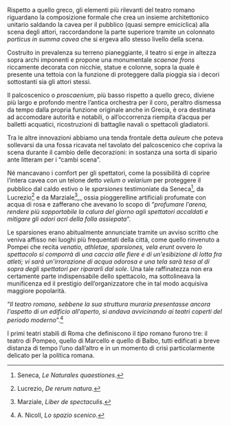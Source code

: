 Rispetto a quello greco, gli elementi più rilevanti del teatro romano riguardano la composizione formale che crea un insieme architettonico unitario saldando la cavea per il pubblico (quasi sempre emiciclica) alla scena degli attori, raccordandone la parte superiore tramite un colonnato _porticus in summa cavea_ che si ergeva allo stesso livello della scena.

Costruito in prevalenza su terreno pianeggiante, il teatro si erge in altezza sopra archi imponenti e propone una monumentale _scaenae frons_ riccamente decorata con nicchie, statue e colonne, sopra la quale è presente una tettoia con la funzione di proteggere dalla pioggia sia i decori sottostanti sia gli attori stessi.

Il palcoscenico o _proscaenium_, più basso rispetto a quello greco, diviene più largo e profondo mentre l’antica orchestra per il coro, peraltro dismessa da tempo dalla propria funzione originale anche in Grecia, è ora destinata ad accomodare autorità e notabili, o all’occorrenza riempita d’acqua per balletti acquatici, ricostruzioni di battaglie navali o spettacoli gladiatorii.

Tra le altre innovazioni abbiamo una tenda frontale detta _auleum_ che poteva sollevarsi da una fossa ricavata nel tavolato del palcoscenico che copriva la scena durante il cambio delle decorazioni: in sostanza una sorta di sipario ante litteram per i “cambi scena”.

Né mancavano i comfort per gli spettatori, come la possibilità di coprire l’intera cavea con un telone detto _velum_ _o_ _velarium_ per proteggere il pubblico dal caldo estivo o le _sparsiones_ testimoniate da Seneca[^1], da Lucrezio[^2] e da Marziale[^3],_ ossia pioggerelline artificiali profumate con acqua di rosa e zafferano che avevano lo scopo di “_profumare l’arena, rendere più sopportabile la calura del giorno agli spettatori accaldati e mitigare gli odori acri della folla assiepata_”.

Le sparsiones erano abitualmente annunciate tramite un avviso scritto che veniva affisso nei luoghi più frequentati della città, come quello rinvenuto a Pompei che recita _venatio, athletae, sparsiones, vela erunt_ ovvero _lo spettacolo si comporrà di una caccia alle fiere e di un'esibizione di lotta fra atleti; vi sarà un'irrorazione di acqua odorosa e una tela sarà tesa al di sopra degli spettatori per ripararli dal sole_. Una tale raffinatezza non era certamente parte indispensabile dello spettacolo, ma sottolineava la munificenza ed il prestigio dell’organizzatore che in tal modo acquisiva maggiore popolarità.

“_Il teatro romano, sebbene la sua struttura muraria presentasse ancora l'aspetto di un edificio all'aperto, si andava avvicinando ai teatri coperti del periodo moderno_”.[^4]

I primi teatri stabili di Roma che definiscono il _tipo_ romano furono tre: il teatro di Pompeo, quello di Marcello e quello di Balbo, tutti edificati a breve distanza di tempo l’uno dall’altro e in un momento di crisi particolarmente delicato per la politica romana.

[^1]: Seneca, _Le Naturales quaestiones_.
[^2]: Lucrezio, _De rerum natura_.
[^3]: Marziale, _Liber de spectaculis_.
[^4]: A. Nicoll, _Lo spazio scenico_.